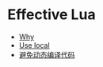 
# Effective Lua
* [Why](/effective_lua/why.html)
* [Use local](/effective_lua/use_local.md)
* [避免动态编译代码](/effective_lua/avoid_compile_dynamic_code.md)
